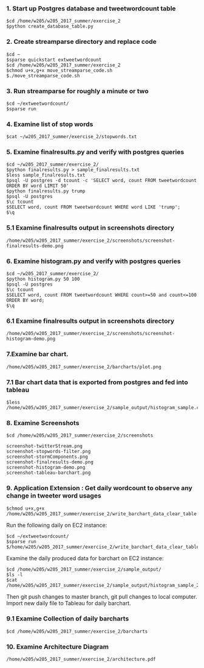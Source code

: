 ### 1. Start up Postgres database and tweetwordcount table

```
$cd /home/w205/w205_2017_summer/exercise_2
$python create_database_table.py
```

### 2. Create streamparse directory and replace code

```
$cd ~
$sparse quickstart extweetwordcount
$cd /home/w205/w205_2017_summer/exercise_2
$chmod u+x,g+x move_streamparse_code.sh
$./move_streamparse_code.sh
```


### 3. Run streamparse for roughly a minute or two

```
$cd ~/extweetwordcount/
$sparse run
```

### 4. Examine list of stop words

```
$cat ~/w205_2017_summer/exercise_2/stopwords.txt
```

### 5. Examine finalresults.py and verify with postgres queries

```
$cd ~/w205_2017_summer/exercise_2/
$python finalresults.py > sample_finalresults.txt
$less sample_finalresults.txt
$psql -U postgres -d tcount -c 'SELECT word, count FROM tweetwordcount ORDER BY word LIMIT 50'
$python finalresults.py trump
$psql -U postgres
$\c tcount
$SELECT word, count FROM tweetwordcount WHERE word LIKE 'trump';
$\q
```


### 5.1 Examine finalresults output in screenshots directory

```
/home/w205/w205_2017_summer/exercise_2/screenshots/screenshot-finalresults-demo.png
```


### 6. Examine histogram.py and verify with postgres queries

```
$cd ~/w205_2017_summer/exercise_2/
$python histogram.py 50 100
$psql -U postgres
$\c tcount
$SELECT word, count FROM tweetwordcount WHERE count>=50 and count<=100 ORDER BY word;
$\q
```


### 6.1 Examine finalresults output in screenshots directory

```
/home/w205/w205_2017_summer/exercise_2/screenshots/screenshot-histogram-demo.png
```


### 7.Examine bar chart.

```
/home/w205/w205_2017_summer/exercise_2/barcharts/plot.png
```


### 7.1 Bar chart data that is exported from postgres and fed into tableau

```
$less /home/w205/w205_2017_summer/exercise_2/sample_output/histogram_sample.csv
```


### 8. Examine Screenshots

```
$cd /home/w205/w205_2017_summer/exercise_2/screenshots
```
```
screenshot-twitterStream.png
screenshot-stopwords-filter.png
screenshot-stormComponents.png
screenshot-finalresults-demo.png
screenshot-histogram-demo.png
screenshot-tableau-barchart.png
```

### 9. Application Extension : Get daily wordcount to observe any change in tweeter word usages

```
$chmod u+x,g+x /home/w205/w205_2017_summer/exercise_2/write_barchart_data_clear_table.sh
```

Run the following daily on EC2 instance:

```
$cd ~/extweetwordcount/
$sparse run
$/home/w205/w205_2017_summer/exercise_2/write_barchart_data_clear_table.sh
```

Examine the daily produced data for barchart on EC2 instance:

```
$cd /home/w205/w205_2017_summer/exercise_2/sample_output/
$ls -l
$cat /home/w205/w205_2017_summer/exercise_2/sample_output/histogram_sample_20170729.csv
```

Then git push changes to master branch, git pull changes to local computer. Import new daily file to Tableau for daily barchart. 


### 9.1 Examine Collection of daily barcharts

```
$cd /home/w205/w205_2017_summer/exercise_2/barcharts
```

### 10. Examine Architecture Diagram

```
/home/w205/w205_2017_summer/exercise_2/architecture.pdf
```
